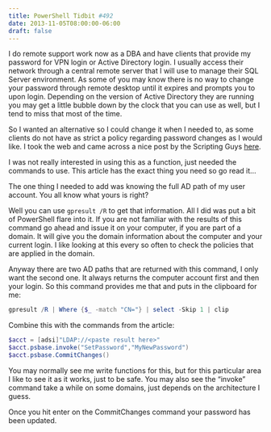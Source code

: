 ```yaml
---
title: PowerShell Tidbit #492
date: 2013-11-05T08:00:00-06:00
draft: false
---
```


I do remote support work now as a DBA and have clients that provide my password for VPN login or Active Directory login. I usually access their network through a central remote server that I will use to manage their SQL Server environment. As some of you may know there is no way to change your password through remote desktop until it expires and prompts you to upon login. Depending on the version of Active Directory they are running you may get a little bubble down by the clock that you can use as well, but I tend to miss that most of the time.

So I wanted an alternative so I could change it when I needed to, as some clients do not have as strict a policy regarding password changes as I would like. I took the web and came across a nice post by the Scripting Guys <a href="http://blogs.technet.com/b/heyscriptingguy/archive/2010/08/17/how-to-change-a-user-s-active-directory-password-with-powershell.aspx" target="_blank">here</a>.

I was not really interested in using this as a function, just needed the commands to use. This article has the exact thing you need so go read it…

The one thing I needed to add was knowing the full AD path of my user account. You all know what yours is right?

Well you can use `gpresult /R` to get that information. All I did was put a bit of PowerShell flare into it. If you are not familiar with the results of this command go ahead and issue it on your computer, if you are part of a domain. It will give you the domain information about the computer and your current login. I like looking at this every so often to check the policies that are applied in the domain.

Anyway there are two AD paths that are returned with this command, I only want the second one. It always returns the computer account first and then your login. So this command provides me that and puts in the clipboard for me:

```powershell
gpresult /R | Where {$_ -match "CN="} | select -Skip 1 | clip
```

Combine this with the commands from the article:

```powershell
$acct = [adsi]"LDAP://<paste result here>"
$acct.psbase.invoke("SetPassword","MyNewPassword")
$acct.psbase.CommitChanges()
```

You may normally see me write functions for this, but for this particular area I like to see it as it works, just to be safe. You may also see the “invoke” command take a while on some domains, just depends on the architecture I guess.

Once you hit enter on the CommitChanges command your password has been updated.